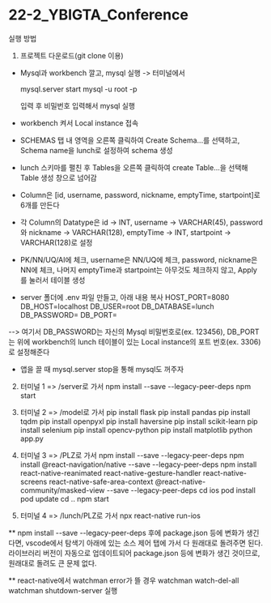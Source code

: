 # 22-2_YBIGTA_Conference

실행 방법
1. 프로젝트 다운로드(git clone 이용)
+ Mysql과 workbench 깔고, mysql 실행
-> 터미널에서 

   mysql.server start
   mysql -u root -p 
   
   입력 후 비밀번호 입력해서 mysql 실행
+ workbench 켜서 Local instance 접속
+ SCHEMAS 탭 내 영역을 오른쪽 클릭하여 Create Schema...를 선택하고, Schema name을 lunch로 설정하여 schema 생성
+ lunch 스키마를 펼친 후 Tables을 오른쪽 클릭하여 create Table...을 선택해 Table 생성 창으로 넘어감
+ Column은 [id, username, password, nickname, emptyTime, startpoint]로 6개를 만든다
+ 각 Column의 Datatype은 id -> INT, username -> VARCHAR(45), password와 nickname -> VARCHAR(128), emptyTime -> INT, startpoint -> VARCHAR(128)로 설정
+ PK/NN/UQ/AI에 체크, username은 NN/UQ에 체크, password, nickname은 NN에 체크, 나머지 emptyTime과 startpoint는 아무것도 체크하지 않고, Apply를 눌러서 테이블 생성
+ server 폴더에 .env 파일 만들고, 아래 내용 복사 
HOST_PORT=8080
DB_HOST=localhost
DB_USER=root
DB_DATABASE=lunch
DB_PASSWORD=
DB_PORT=

--> 여기서 DB_PASSWORD는 자신의 Mysql 비밀번호로(ex. 123456), DB_PORT는 위에 workbench의 lunch 테이블이 있는 Local instance의 포트 번호(ex. 3306)로 설정해준다

+ 앱을 끌 때 mysql.server stop을 통해 mysql도 꺼주자

2. 터미널 1 => /server로 가서 
npm install --save --legacy-peer-deps
npm start

3. 터미널 2 => /model로 가서
pip install flask
pip install pandas
pip install tqdm
pip install openpyxl
pip install haversine
pip install scikit-learn
pip install selenium
pip install opencv-python
pip install matplotlib
python app.py

4. 터미널 3 => /PLZ로 가서
npm install --save --legacy-peer-deps
npm install @react-navigation/native --save --legacy-peer-deps
npm install react-native-reanimated react-native-gesture-handler react-native-screens react-native-safe-area-context @react-native-community/masked-view --save --legacy-peer-deps
cd ios
pod install
pod update
cd ..
npm start

5. 터미널 4 => /lunch/PLZ로 가서
npx react-native run-ios


** npm install --save --legacy-peer-deps 후에 package.json 등에 변화가 생긴다면, vscode에서 탐색기 아래에 있는 소스 제어 탭에 가서 다 원래대로 돌려주면 된다. 라이브러리 버전이 자동으로 업데이트되어 package.json 등에 변화가 생긴 것이므로, 원래대로 돌려도 큰 문제 없다.

** react-native에서 watchman error가 뜰 경우
watchman watch-del-all
watchman shutdown-server 실행
